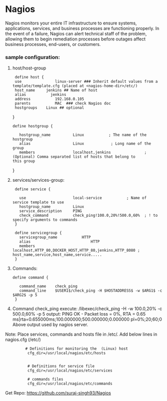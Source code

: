 # Nagios

Nagios monitors your entire IT infrastructure to ensure systems, applications, services, and business processes are functioning properly. In the event of a failure, Nagios can alert technical staff of the problem, allowing them to begin remediation processes before outages affect business processes, end-users, or customers.

### sample configuration:


  1. host/host-group
  
          define host {
          use		        linux-server ### Inherit default values from a template/template.cfg (placed at <nagios-home-dir>/etc/)
          host_name	    jenkins ## Name of host
          alias		      jenkins
          address		    192.168.0.105 
          parents		    MAC  ### check Nagios doc
          hostgroups    Linux ## optional
        }

         define hostgroup {

            hostgroup_name          Linux           ; The name of the hostgroup
            alias                   Linux            ; Long name of the group
            members                 localhost,jenkins               ;(Optional) Comma separated list of hosts that belong to          this group
        }
        
  
  2. services/services-group:


          define service {

            use                     local-service           ; Name of service template to use
            hostgroup_name	        Linux 
            service_description     PING
            check_command           check_ping!100.0,20%!500.0,60%  ; ! to specify arguments to commands
          }

          define servicegroup {
            servicegroup_name	        HTTP
            alias			                HTTP
            members    		            localhost,HTTP_80,DOCKER_HOST,HTTP_80,jenkins,HTTP_8080 ; host_name,service,host_name,service.....
          }

  3. Commands:
  
         define command {

            command_name    check_ping
            command_line    $USER1$/check_ping -H $HOSTADDRESS$ -w $ARG1$ -c $ARG2$ -p 5 
          }


  4. Command check_ping execute:
      <nagios-home-dir>/libexec/check_ping -H <IP> -w 100.0,20% -c 500.0,60% -p 5
      output: PING OK - Packet loss = 0%, RTA = 0.65 ms|rta=0.655000ms;100.000000;500.000000;0.000000 pl=0%;20;60;0
      Above output used by nagios server.
  
  
  Note: Place services, commands and hosts file in <nagios-home-dir>/etc/.
        Add below lines in nagios.cfg (<nagios-home-dir>/etc/)
  
             # Definitions for monitoring the  (Linux) host
              cfg_dir=/usr/local/nagios/etc/hosts


              # Definitions for service file
              cfg_dir=/usr/local/nagios/etc/services

              # commands files
              cfg_dir=/usr/local/nagios/etc/commands
              
  Get Repo: https://github.com/suraj-singh93/Nagios
  
              
